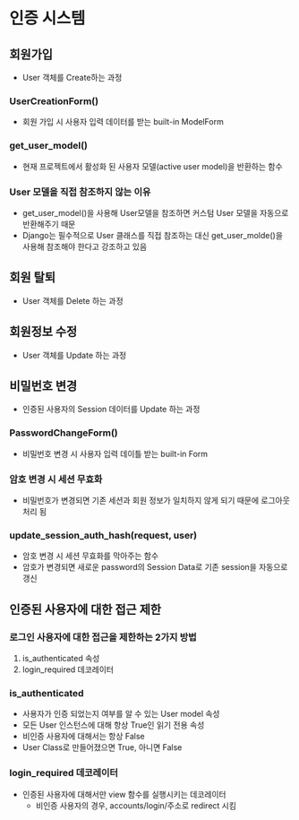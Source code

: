 # 인증 시스템
## 회원가입
- User 객체를 Create하는 과정

### UserCreationForm()
- 회원 가입 시 사용자 입력 데이터를 받는 built-in ModelForm

### get_user_model()
- 현재 프로젝트에서 활성화 된 사용자 모델(active user model)을 반환하는 함수

### User 모델을 직접 참조하지 않는 이유
- get_user_model()을 사용해 User모델을 참조하면 커스텀 User 모델을 자동으로 반환해주기 때문
- Django는 필수적으로 User 클래스를 직접 참조하는 대신 get_user_molde()을 사용해 참조해야 한다고 강조하고 있음

## 회원 탈퇴
- User 객체를 Delete 하는 과정

## 회원정보 수정
- User 객체를 Update 하는 과정

## 비밀번호 변경
- 인증된 사용자의 Session 데이터를 Update 하는 과정

### PasswordChangeForm()
- 비밀번호 변경 시 사용자 입력 데이틀 받는 built-in Form

### 암호 변경 시 세션 무효화
- 비밀번호가 변경되면 기존 세션과 회원 정보가 일치하지 않게 되기 때문에 로그아웃 처리 됨

### update_session_auth_hash(request, user)
- 암호 변경 시 세션 무효화를 막아주는 함수
- 암호가 변경되면 새로운 password의 Session Data로 기존 session을 자동으로 갱신

## 인증된 사용자에 대한 접근 제한
### 로그인 사용자에 대한 접근을 제한하는 2가지 방법
1. is_authenticated 속성
2. login_required 데코레이터

### is_authenticated
- 사용자가 인증 되었는지 여부를 알 수 있는 User model 속성
- 모든 User 인스턴스에 대해 항상 True인 읽기 전용 속성
- 비인증 사용자에 대해서는 항상 False
- User Class로 만들어졌으면 True, 아니면 False

### login_required 데코레이터
- 인증된 사용자에 대해서만 view 함수를 실행시키는 데코레이터
  - 비인증 사용자의 경우, accounts/login/주소로 redirect 시킴